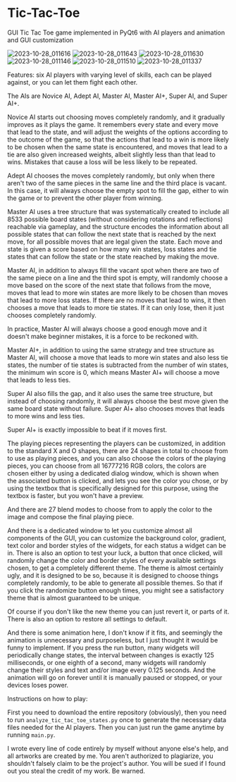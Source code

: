# Tic-Tac-Toe
GUI Tic Tac Toe game implemented in PyQt6 with AI players and animation and GUI customization

![2023-10-28_011616](https://github.com/Estrangeling/Tic-Tac-Toe/assets/78679218/78370d9d-e453-41cd-864c-d53931123119)
![2023-10-28_011643](https://github.com/Estrangeling/Tic-Tac-Toe/assets/78679218/d4509253-194e-4566-988c-cde4eb5e1820)
![2023-10-28_011630](https://github.com/Estrangeling/Tic-Tac-Toe/assets/78679218/accd00ab-b7e2-4c2b-82a0-ce913020486c)
![2023-10-28_011146](https://github.com/Estrangeling/Tic-Tac-Toe/assets/78679218/b96aae58-ed56-478a-ac6e-21d1b1ea0ee0)
![2023-10-28_011510](https://github.com/Estrangeling/Tic-Tac-Toe/assets/78679218/e94aede0-29f4-4e5a-afab-da2463025d50)
![2023-10-28_011337](https://github.com/Estrangeling/Tic-Tac-Toe/assets/78679218/81c1916a-b1a3-47b8-bc55-c65f2833027b)



Features: six AI players with varying level of skills, each can be played against, or you can let them fight each other.

The AIs are Novice AI, Adept AI, Master AI, Master AI+, Super AI, and Super AI+. 

Novice AI starts out choosing moves completely randomly, and it gradually improves as it plays the game. It remembers every state and every move that lead to the state, and will adjust the weights of the options according to the outcome of the game, 
so that the actions that lead to a win is more likely to be chosen when the same state is encountered, and moves that lead to a tie are also given increased weights, albeit slightly less than that lead to wins. Mistakes that cause a loss will be less likely to be repeated.

Adept AI chooses the moves completely randomly, but only when there aren't two of the same pieces in the same line and the third place is vacant. In this case, it will always choose the empty spot to fill the gap, either to win the game or to prevent the other player from winning.

Master AI uses a tree structure that was systematically created to include all 8533 possible board states (without considering rotations and reflections) reachable via gameplay, and the structure encodes the information about all possible states that can follow 
the next state that is reached by the next move, for all possible moves that are legal given the state. Each move and state is given a score based on how many win states, loss states and tie states that can follow the state or the state reached by making the move.

Master AI, in addition to always fill the vacant spot when there are two of the same piece on a line and the third spot is empty, will randomly choose a move based on the score of the next state that follows from the move, moves that lead to more win states are more likely to be chosen
than moves that lead to more loss states. If there are no moves that lead to wins, it then chooses a move that leads to more tie states. If it can only lose, then it just chooses completely randomly.

In practice, Master AI will always choose a good enough move and it doesn't make beginner mistakes, it is a force to be reckoned with.

Master AI+, in addition to using the same strategy and tree structure as Master AI, will choose a move that leads to more win states and also less tie states, the number of tie states is subtracted from the number of win states, the minimum win score is 0, which means Master AI+ will choose a move that leads to less ties.

Super AI also fills the gap, and it also uses the same tree structure, but instead of choosing randomly, it will always choose the best move given the same board state without failure. Super AI+ also chooses moves that leads to more wins and less ties.

Super AI+ is exactly impossible to beat if it moves first.

The playing pieces representing the players can be customized, in addition to the standard X and O shapes, there are 24 shapes in total to choose from to use as playing pieces, and you can also choose the colors of the playing pieces, you can choose from all 16777216 RGB colors,
the colors are chosen either by using a dedicated dialog window, which is shown when the associated button is clicked, and lets you see the color you chose, or by using the textbox that is specifically designed for this purpose, using the textbox is faster, but you won't have a preview.

And there are 27 blend modes to choose from to apply the color to the image and compose the final playing piece.

And there is a dedicated window to let you customize almost all components of the GUI, you can customize the background color, gradient, text color and border styles of the widgets, for each status a widget can be in. There is also an option to test your luck, a button that once clicked, will randomly change the color and border styles of every available settings chosen,
to get a completely different theme. The theme is almost certainly ugly, and it is designed to be so, because it is designed to choose things completely randomly, to be able to generate all possible themes. So that if you click the randomize button enough times, you might see a satisfactory theme that is almost guaranteed to be unique.

Of course if you don't like the new theme you can just revert it, or parts of it. There is also an option to restore all settings to default.

And there is some animation here, I don't know if it fits, and seemingly the animation is unnecessary and purposeless, but I just thought it would be funny to implement. If you press the run button, many widgets will periodically change states, the interval between changes is exactly 125 milliseconds, or one eighth of a second, many widgets will randomly change their styles and text and/or image every 0.125 seconds. And the animation will go on forever until it is manually paused or stopped, or your devices loses power.

Instructions on how to play:

First you need to download the entire repository (obviously), then you need to run `analyze_tic_tac_toe_states.py` once to generate the necessary data files needed for the AI players. Then you can just run the game anytime by running `main.py`.

I wrote every line of code entirely by myself without anyone else's help, and all artworks are created by me. You aren't authorized to plagiarize, you shouldn't falsely claim to be the project's author. You will be sued if I found out you steal the credit of my work. Be warned.
